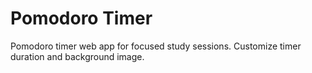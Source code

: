 # Pomodoro Timer
Pomodoro timer web app for focused study sessions. Customize timer duration and background image.
